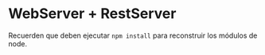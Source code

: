 # WebServer + RestServer

Recuerden que deben ejecutar  ```npm install``` para reconstruir los módulos de node.